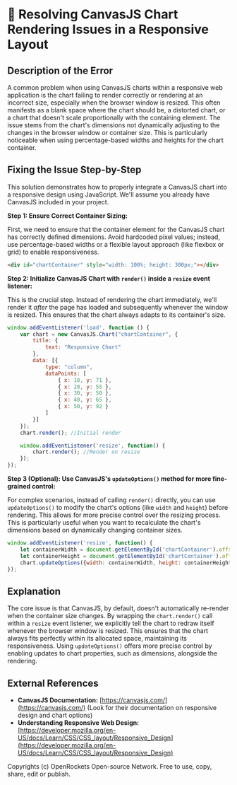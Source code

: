 # 🐞 Resolving CanvasJS Chart Rendering Issues in a Responsive Layout


## Description of the Error

A common problem when using CanvasJS charts within a responsive web application is the chart failing to render correctly or rendering at an incorrect size, especially when the browser window is resized. This often manifests as a blank space where the chart should be, a distorted chart, or a chart that doesn't scale proportionally with the containing element.  The issue stems from the chart's dimensions not dynamically adjusting to the changes in the browser window or container size. This is particularly noticeable when using percentage-based widths and heights for the chart container.

## Fixing the Issue Step-by-Step

This solution demonstrates how to properly integrate a CanvasJS chart into a responsive design using JavaScript. We'll assume you already have CanvasJS included in your project.

**Step 1: Ensure Correct Container Sizing:**

First, we need to ensure that the container element for the CanvasJS chart has correctly defined dimensions.  Avoid hardcoded pixel values; instead, use percentage-based widths or a flexible layout approach (like flexbox or grid) to enable responsiveness.

```html
<div id="chartContainer" style="width: 100%; height: 300px;"></div>
```

**Step 2:  Initialize CanvasJS Chart with `render()` inside a `resize` event listener:**

This is the crucial step.  Instead of rendering the chart immediately, we'll render it *after* the page has loaded and subsequently whenever the window is resized. This ensures that the chart always adapts to its container's size.

```javascript
window.addEventListener('load', function () {
    var chart = new CanvasJS.Chart("chartContainer", {
        title: {
            text: "Responsive Chart"
        },
        data: [{
            type: "column",
            dataPoints: [
                { x: 10, y: 71 },
                { x: 20, y: 55 },
                { x: 30, y: 50 },
                { x: 40, y: 65 },
                { x: 50, y: 92 }
            ]
        }]
    });
    chart.render(); //Initial render

    window.addEventListener('resize', function() {
        chart.render(); //Render on resize
    });
});
```

**Step 3 (Optional): Use CanvasJS's `updateOptions()` method for more fine-grained control:**

For complex scenarios, instead of calling `render()` directly, you can use `updateOptions()` to modify the chart's options (like `width` and `height`) before rendering. This allows for more precise control over the resizing process.  This is particularly useful when you want to recalculate the chart's dimensions based on dynamically changing container sizes.

```javascript
window.addEventListener('resize', function() {
    let containerWidth = document.getElementById('chartContainer').offsetWidth;
    let containerHeight = document.getElementById('chartContainer').offsetHeight;
    chart.updateOptions({width: containerWidth, height: containerHeight}); 
});
```



## Explanation

The core issue is that CanvasJS, by default, doesn't automatically re-render when the container size changes.  By wrapping the `chart.render()` call within a `resize` event listener, we explicitly tell the chart to redraw itself whenever the browser window is resized.  This ensures that the chart always fits perfectly within its allocated space, maintaining its responsiveness. Using `updateOptions()` offers more precise control by enabling updates to chart properties, such as dimensions, alongside the rendering.


## External References

* **CanvasJS Documentation:** [https://canvasjs.com/](https://canvasjs.com/)  (Look for their documentation on responsive design and chart options)
* **Understanding Responsive Web Design:** [https://developer.mozilla.org/en-US/docs/Learn/CSS/CSS_layout/Responsive_Design](https://developer.mozilla.org/en-US/docs/Learn/CSS/CSS_layout/Responsive_Design)


Copyrights (c) OpenRockets Open-source Network. Free to use, copy, share, edit or publish.

